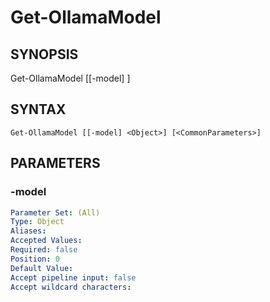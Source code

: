 ﻿---
external help file: powershai-help.xml
schema: 2.0.0
powershai: true
---

# Get-OllamaModel

## SYNOPSIS <!--!= @#Synop !-->

Get-OllamaModel [[-model] <Object>]


## SYNTAX <!--!= @#Syntax !-->

```
Get-OllamaModel [[-model] <Object>] [<CommonParameters>]
```

## PARAMETERS <!--!= @#Params !-->

### -model

```yml
Parameter Set: (All)
Type: Object
Aliases: 
Accepted Values: 
Required: false
Position: 0
Default Value: 
Accept pipeline input: false
Accept wildcard characters: 
```